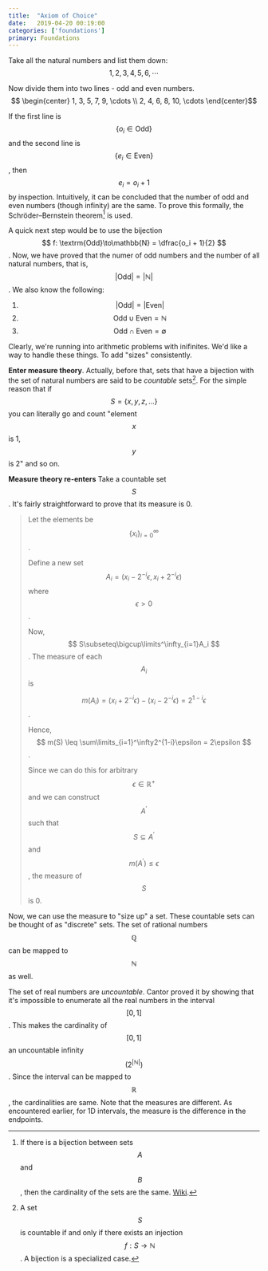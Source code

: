 ```yaml
---
title:  "Axiom of Choice"
date:   2019-04-20 00:19:00
categories: ['foundations']
primary: Foundations
---
```


Take all the natural numbers and list them down:
$$ 1, 2, 3, 4, 5, 6, \cdots $$

Now divide them into two lines - odd and even numbers.
$$ \begin{center} 1, 3, 5, 7, 9, \cdots \\ 2, 4, 6, 8, 10, \cdots \end{center}$$

If the first line is $$ \{o_i \in \textrm{Odd}\} $$ and the second line is $$ \{e_i \in \textrm{Even}\} $$, then $$ e_i=o_i + 1 $$ by inspection. Intuitively, it can be concluded that the number of odd and even numbers (though infinity) are the same. To prove this formally, the Schröder–Bernstein theorem[^1] is used.

A quick next step would be to use the bijection $$ f: \textrm{Odd}\to\mathbb{N} = \dfrac{o_i + 1}{2} $$. Now, we have proved that the numer of odd numbers and the number of all natural numbers, that is, $$ |\mathrm{Odd}|=|\mathbb{N}| $$. We also know the following:
1. $$ |\textrm{Odd}|=|\textrm{Even}| $$
2. $$ \textrm{Odd}\cup\textrm{Even}=\mathbb{N} $$
3.  $$ \textrm{Odd}\cap\textrm{Even}=\emptyset $$

Clearly, we're running into arithmetic problems with inifinites. We'd like a way to handle these things. To add "sizes" consistently. 

**Enter measure theory**. Actually, before that, 
sets that have a bijection with the set of natural numbers are said to be *countable* sets[^2]. For the simple reason that if $$ S = \{x, y, z, ...\} $$ you can literally go and count "element $$ x $$ is 1, $$ y $$ is 2" and so on. 

**Measure theory re-enters** Take a countable set $$ S $$. It's fairly straightforward to prove that its measure is 0.

> Let the elements be $$ \{x_i\}^\infty_{i=0} $$. 
> 
> Define a new set $$ A_i =(x_i-2^{-i}\epsilon,x_i+2^{-i}\epsilon) $$ where $$ \epsilon > 0 $$. 
> 
> Now,  $$ S\subseteq\bigcup\limits^\infty_{i=1}A_i $$. The measure of each $$ A_i $$ is 
> 
> $$ m(A_i)=(x_i+2^{-i}\epsilon)-(x_i-2^{-i}\epsilon)=2^{1-i}\epsilon $$. 
> 
> Hence, $$ m(S) \leq \sum\limits_{i=1}^\infty2^{1-i}\epsilon = 2\epsilon $$. 
> 
> Since we can do this for arbitrary $$\epsilon \in \mathbb{R}^+$$ and we can construct $$A^\prime$$ such that $$S\subseteq A^\prime$$ and $$m(A^\prime) \leq \epsilon$$, the measure of $$S$$ is 0.

Now, we can use the measure to "size up" a set. These countable sets can be thought of as "discrete" sets. The set of rational numbers $$\mathbb{Q}$$ can be mapped to $$\mathbb{N}$$ as well. 

The set of real numbers are _uncountable_. Cantor proved it by showing that it's impossible to enumerate all the real numbers in the interval $$[0,1]$$. This makes the cardinality of $$[0,1]$$ an uncountable infinity $$ (2^{|\mathbb{N}|}) $$. Since the interval can be mapped to $$ \mathbb{R} $$, the cardinalities are same. Note that the measures are different. As encountered earlier, for 1D intervals, the measure is the difference in the endpoints.



[^1]: If there is a bijection between sets $$ A $$ and $$ B $$, then the cardinality of the sets are the same. [Wiki](https://en.wikipedia.org/wiki/Schr%C3%B6der%E2%80%93Bernstein_theorem).

[^2]: A set $$ S $$ is countable if and only if there exists an injection $$ f : S \to \mathbb{N} $$. A bijection is a specialized case.